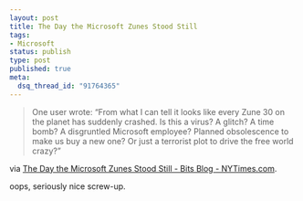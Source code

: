 ```yaml
--- 
layout: post
title: The Day the Microsoft Zunes Stood Still
tags: 
- Microsoft
status: publish
type: post
published: true
meta: 
  dsq_thread_id: "91764365"
---
```

<blockquote>One user wrote: “From what I can tell it looks like every Zune 30 on the planet has suddenly crashed. Is this a virus? A glitch? A time bomb? A disgruntled Microsoft employee? Planned obsolescence to make us buy a new one? Or just a terrorist plot to drive the free world crazy?”</blockquote>
via <a href="http://bits.blogs.nytimes.com/2008/12/31/the-day-microsoft-zunes-stood-still/?hp">The Day the Microsoft Zunes Stood Still - Bits Blog - NYTimes.com</a>.

oops, seriously nice screw-up.
